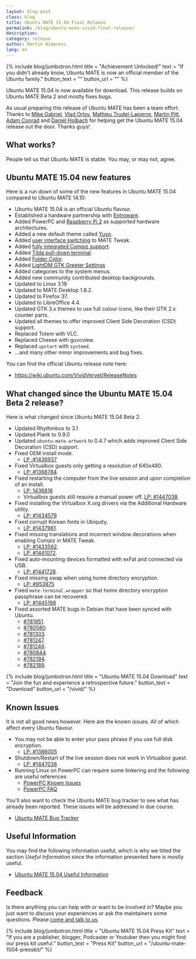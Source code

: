 ```yaml
---
layout: blog-post
class: blog
title: Ubuntu MATE 15.04 Final Release
permalink: /blog/ubuntu-mate-vivid-final-release/
description:
category: release
author: Martin Wimpress
lang: en
---
```


{% include blog/jumbotron.html
    title = "Achievement Unlocked!"
    text = "If you didn't already know, Ubuntu MATE is now an official member of the Ubuntu family."
    button_text = ""
    button_url = ""
%}

Ubuntu MATE 15.04 is now available for download. This release builds
on Ubuntu MATE Beta 2 and mostly fixes bugs.

As usual preparing this release of Ubuntu MATE has been a team effort.
Thanks to [Mike Gabriel](https://alioth.debian.org/users/sunweaver/),
[Vlad Orlov](https://github.com/monsta), [Mathieu Trudel-Lapierre](https://launchpad.net/~mathieu-tl),
[Martin Pitt](https://launchpad.net/~pitti), [Adam Conrad](https://launchpad.net/~adconrad)
and [Daniel Holbach](https://launchpad.net/~dholbach) for helping get the Ubuntu
MATE 15.04 release out the door. Thanks guys!

## What works?

People tell us that Ubuntu MATE is stable. You may, or may not, agree.

## Ubuntu MATE 15.04 new features

Here is a run down of some of the new features in Ubuntu MATE 15.04
compared to Ubuntu MATE 14.10:

  * Ubuntu MATE 15.04 is an official Ubuntu flavour.
  * Established a hardware partnership with [Entroware](https://www.entroware.com).
  * Added PowerPC and [Raspberry Pi 2](/ports/raspberry-pi/) as supported hardware architectures.
  * Added a new default theme called [Yuyo](https://github.com/snwh/yuyo-gtk-theme).
  * Added [user interface switching](https://youtu.be/YI4IWO_SpiI) to MATE Tweak.
  * Added [fully integrated Compiz support](https://youtu.be/k_nk02XELi4).
  * Added [Tilda pull-down terminal](https://youtu.be/_woWvmHl3Rc).
  * Added [Folder Color](https://youtu.be/ZrSVepoNuJk).
  * Added [LightDM GTK Greeter Settings](https://launchpad.net/lightdm-gtk-greeter-settings)
  * Added categories to the system menus.
  * Added new community contributed desktop backgrounds.
  * Updated to Linux 3.19
  * Updated to MATE Desktop 1.8.2.
  * Updated to Firefox 37.
  * Updated to LibreOffice 4.4.
  * Updated GTK 3.x themes to use full colour icons, like their GTK 2.x counter parts.
  * Updated all themes to offer improved Client Side Decoration (CSD) support.
  * Replaced Totem with VLC.
  * Replaced Cheese with guvcview.
  * Replaced `upstart` with `systemd`.
  * ...and many other minor improvements and bug fixes.

You can find the official Ubuntu release note here:

  * https://wiki.ubuntu.com/VividVervet/ReleaseNotes

## What changed since the Ubuntu MATE 15.04 Beta 2 release?

Here is what changed since Ubuntu MATE 15.04 Beta 2:

  * Updated Rhythmbox to 3.1
  * Updated Plank to 0.9.0
  * Updated `ubuntu-mate-artwork` to 0.4.7 which adds improved Client Side Decoration (CSD) support.
  * Fixed OEM install mode.
    * [LP :#1436937](https://bugs.launchpad.net/ubuntu/+source/ubiquity/+bug/1436937)
  * Fixed Virtualbox guests only getting a resolution of 640x480.
    * [LP: #1368784](https://bugs.launchpad.net/ubuntu/+source/virtualbox/+bug/1368784/).
  * Fixed restarting the computer from the live session and upon completion of an install.
    * [LP: 1436816](https://bugs.launchpad.net/ubuntu/+source/ubiquity/+bug/1436816)
    * Virtualbox guests still require a manual power off. [LP: #1447038](https://bugs.launchpad.net/bugs/1447038).
  * Fixed installing the Virtualbox X.org drivers via the Additional Hardware utility.
    * [LP: #1434579](https://bugs.launchpad.net/ubuntu/+source/software-properties/+bug/1434579)
  * Fixed corrupt Korean fonts in Ubiquity.
    * [LP: #1437961](https://bugs.launchpad.net/ubuntu-mate/+bug/1437961).
  * Fixed missing translations and incorrect window decorations when enabling Compiz in MATE Tweak.
    * [LP: #1433562](https://bugs.launchpad.net/ubuntu-mate/+bug/1433562).
    * [LP: #1441072](https://bugs.launchpad.net/ubuntu-mate/+bug/1441072).
  * Fixed auto-mounting devices formatted with exFat and connected via USB.
    * [LP: #1441728](https://bugs.launchpad.net/ubuntu-mate/+bug/1441728).
  * Fixed missing swap when using home directory encryption.
    * [LP: #953875](https://bugs.launchpad.net/ubuntu/+source/ecryptfs-utils/+bug/953875)
  * Fixed `mate-terminal.wrapper` so that home directory encryption passphrase can be recovered.
    * [LP: #1445198](https://bugs.launchpad.net/ubuntu-mate/+bug/1445198)
  * Fixed assorted MATE bugs in Debian that have been synced with Ubuntu.
    * [#781951](https://bugs.debian.org/781951).
    * [#780580](https://bugs.debian.org/780580).
    * [#781303](https://bugs.debian.org/781303).
    * [#781247](https://bugs.debian.org/781247).
    * [#781246](https://bugs.debian.org/781246).
    * [#780844](https://bugs.debian.org/780844).
    * [#782194](https://bugs.debian.org/782194).
    * [#782189](https://bugs.debian.org/782189).

{% include blog/jumbotron.html
    title = "Ubuntu MATE 15.04 Download"
    text = "Join the fun and experience a retrospective future."
    button_text = "Download"
    button_url = "/vivid/"
%}

## Known Issues

It is not all good news however. Here are the known issues. All of which
affect every Ubuntu flavour.

  * You may not be able to enter your pass phrase if you use full disk encryption.
    * [LP: #1386005](https://bugs.launchpad.net/ubuntu/+source/plymouth/+bug/1386005)
  * Shutdown/Restart of the live session does not work in Virtualbox guest.
    * [LP: #1447038](https://bugs.launchpad.net/bugs/1447038)
  * Running Linux on PowerPC can require some tinkering and the following are useful references.
    * [PowerPC Known Issues](https://wiki.ubuntu.com/PowerPCKnownIssues)
    * [PowerPC FAQ](https://wiki.ubuntu.com/PowerPCFAQ)

You'll also want to check the Ubuntu MATE bug tracker to see what has already been reported. These issues will be addressed in due course.

  * [Ubuntu MATE Bug Tracker](https://bugs.launchpad.net/ubuntu-mate)

## Useful Information

You may find the following information useful, which is why we titled the section
*Useful Information* since the information presented here is mostly useful.

  * [Ubuntu MATE 15.04 Useful Information](https://ubuntu-mate.community/t/ubuntu-mate-14-10-and-15-04-useful-information/24)

## Feedback

Is there anything you can help with or want to be involved in? Maybe you just
want to discuss your experiences or ask the maintainers some questions. Please
[come and talk to us](https://ubuntu-mate.community/).

{% include blog/jumbotron.html
    title = "Ubuntu MATE 15.04 Press Kit"
    text = "If you are a publisher, blogger, Podcaster or Youtuber then you might find our press kit useful."
    button_text = "Press Kit"
    button_url = "/ubuntu-mate-1504-presskit/"
%}
